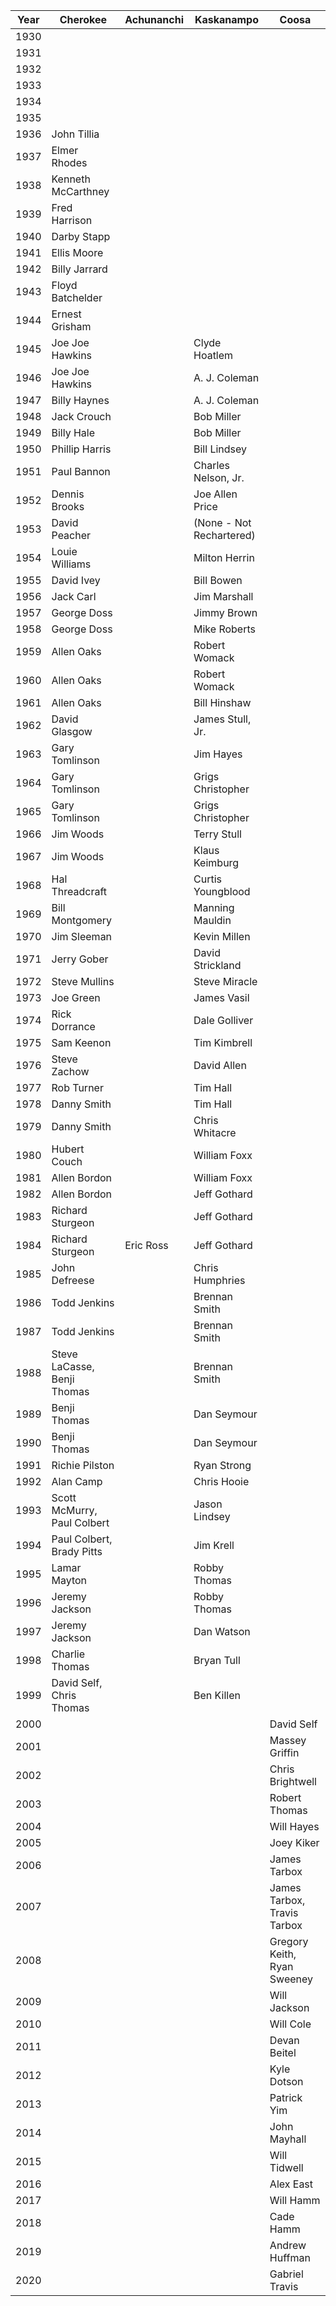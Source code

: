 | Year | Cherokee | Achunanchi | Kaskanampo | Coosa |
| ---- | ---- | ---- | ---- | ---- |
| 1930 |  |  |  |  |
| 1931 |  |  |  |  |
| 1932 |  |  |  |  |
| 1933 |  |  |  |  |
| 1934 |  |  |  |  |
| 1935 |  |  |  |  |
| 1936 | John Tillia |  |  |  |
| 1937 | Elmer Rhodes |  |  |  |
| 1938 | Kenneth McCarthney |  |  |  |
| 1939 | Fred Harrison |  |  |  |
| 1940 | Darby Stapp |  |  |  |
| 1941 | Ellis Moore |  |  |  |
| 1942 | Billy Jarrard |  |  |  |
| 1943 | Floyd Batchelder |  |  |  |
| 1944 | Ernest Grisham |  |  |  |
| 1945 | Joe Joe Hawkins |  | Clyde Hoatlem |  |
| 1946 | Joe Joe Hawkins |  | A. J. Coleman |  |
| 1947 | Billy Haynes |  | A. J. Coleman |  |
| 1948 | Jack Crouch |  | Bob Miller |  |
| 1949 | Billy Hale |  | Bob Miller |  |
| 1950 | Phillip Harris |  | Bill Lindsey |  |
| 1951 | Paul Bannon |  | Charles Nelson, Jr. |  |
| 1952 | Dennis Brooks |  | Joe Allen Price |  |
| 1953 | David Peacher |  | (None - Not Rechartered) |  |
| 1954 | Louie Williams |  | Milton Herrin |  |
| 1955 | David Ivey |  | Bill Bowen |  |
| 1956 | Jack Carl |  | Jim Marshall |  |
| 1957 | George Doss |  | Jimmy Brown |  |
| 1958 | George Doss |  | Mike Roberts |  |
| 1959 | Allen Oaks |  | Robert Womack |  |
| 1960 | Allen Oaks |  | Robert Womack |  |
| 1961 | Allen Oaks |  | Bill Hinshaw |  |
| 1962 | David Glasgow |  | James Stull, Jr. |  |
| 1963 | Gary Tomlinson |  | Jim Hayes |  |
| 1964 | Gary Tomlinson |  | Grigs Christopher |  |
| 1965 | Gary Tomlinson |  | Grigs Christopher |  |
| 1966 | Jim Woods |  | Terry Stull |  |
| 1967 | Jim Woods |  | Klaus Keimburg |  |
| 1968 | Hal Threadcraft |  | Curtis Youngblood |  |
| 1969 | Bill Montgomery |  | Manning Mauldin |  |
| 1970 | Jim Sleeman |  | Kevin Millen |  |
| 1971 | Jerry Gober |  | David Strickland |  |
| 1972 | Steve Mullins |  | Steve Miracle |  |
| 1973 | Joe Green |  | James Vasil |  |
| 1974 | Rick Dorrance |  | Dale Golliver |  |
| 1975 | Sam Keenon |  | Tim Kimbrell |  |
| 1976 | Steve Zachow |  | David Allen |  |
| 1977 | Rob Turner |  | Tim Hall |  |
| 1978 | Danny Smith |  | Tim Hall |  |
| 1979 | Danny Smith |  | Chris Whitacre |  |
| 1980 | Hubert Couch |  | William Foxx |  |
| 1981 | Allen Bordon |  | William Foxx |  |
| 1982 | Allen Bordon |  | Jeff Gothard |  |
| 1983 | Richard Sturgeon |  | Jeff Gothard |  |
| 1984 | Richard Sturgeon | Eric Ross | Jeff Gothard |  |
| 1985 | John Defreese |  | Chris Humphries |  |
| 1986 | Todd Jenkins |  | Brennan Smith |  |
| 1987 | Todd Jenkins |  | Brennan Smith |  |
| 1988 | Steve LaCasse, Benji Thomas |  | Brennan Smith |  |
| 1989 | Benji Thomas |  | Dan Seymour |  |
| 1990 | Benji Thomas |  | Dan Seymour |  |
| 1991 | Richie Pilston |  | Ryan Strong |  |
| 1992 | Alan Camp |  | Chris Hooie |  |
| 1993 | Scott McMurry, Paul Colbert |  | Jason Lindsey |  |
| 1994 | Paul Colbert, Brady Pitts |  | Jim Krell |  |
| 1995 | Lamar Mayton |  | Robby Thomas |  |
| 1996 | Jeremy Jackson |  | Robby Thomas |  |
| 1997 | Jeremy Jackson |  | Dan Watson |  |
| 1998 | Charlie Thomas |  | Bryan Tull |  |
| 1999 | David Self, Chris Thomas |  | Ben Killen |  |
| 2000 |  |  |  | David Self |
| 2001 |  |  |  | Massey Griffin |
| 2002 |  |  |  | Chris Brightwell |
| 2003 |  |  |  | Robert Thomas |
| 2004 |  |  |  | Will Hayes |
| 2005 |  |  |  | Joey Kiker |
| 2006 |  |  |  | James Tarbox |
| 2007 |  |  |  | James Tarbox, Travis Tarbox |
| 2008 |  |  |  | Gregory Keith, Ryan Sweeney |
| 2009 |  |  |  | Will Jackson |
| 2010 |  |  |  | Will Cole |
| 2011 |  |  |  | Devan Beitel |
| 2012 |  |  |  | Kyle Dotson |
| 2013 |  |  |  | Patrick Yim |
| 2014 |  |  |  | John Mayhall |
| 2015 |  |  |  | Will Tidwell |
| 2016 |  |  |  | Alex East |
| 2017 |  |  |  | Will Hamm |
| 2018 |  |  |  | Cade Hamm |
| 2019 |  |  |  | Andrew Huffman |
| 2020 |  |  |  | Gabriel Travis |
